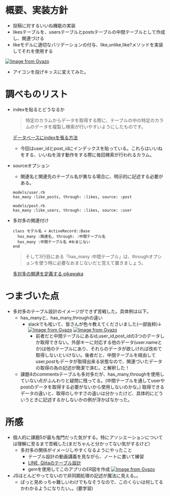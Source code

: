 # 概要、実装方針
- 投稿に対するいいね機能の実装
- likesテーブルを、usersテーブルとpostsテーブルの中間テーブルとして作成し、関連づける
- likeモデルに適切なバリデーションの付与、like,unlike,like?メソッドを実装してそれを使用する

[![Image from Gyazo](https://i.gyazo.com/0d63b1af30d08280fab5f0f59bdc48d0.gif)](https://gyazo.com/0d63b1af30d08280fab5f0f59bdc48d0)

- アイコンを投げキッスに変えてみた。

# 調べものリスト
- indexを貼るとどうなるか
  > 特定のカラムからデータを取得する際に、テーブルの中の特定のカラムのデータを複製し検索が行いやすいようにしたものです。
  
  [データベースにindexを張る方法
](https://qiita.com/seiya1121/items/fb074d727c6f40a55f22)
  - 今回はuser_idとpost_idにインデックスを貼っている。これらはいいねをする、いいねを消す動作をする際に毎回検索が行われるカラム。

- sourceオプション
  - 関連名と関連先のテーブル名が異なる場合に、明示的に記述する必要がある。
  
  ```
  models/user.rb
  has_many :like_posts, through: :likes, source: :post

  models/post.rb
  has_many :like_users, through: :likes, source: :user
  ```
  
- 多対多の関連付け

  ```
  class モデル名 < ActiveRecord::Base
    has_many :関連名, through: :中間テーブル名
    has_many :中間テーブル名 #おまじない
  end
  ```

  > そして3行目にある「has_many :中間テーブル」は、throughオプションを使う時に必要なおまじないだと覚えて置きましょう。

  [多対多の関連を定義する pikawaka](http://pikawaka.com/rails/association)

# つまづいた点
- 多対多のテーブル設計のイメージができず苦戦した。具体例は以下。
  - has_manyと、has_many,throughの違い
    - slackでも呟いて、皆さんが色々教えてくださいました(一部抜粋)↓
      [![Image from Gyazo](https://i.gyazo.com/cb241864caa321fe3f571eebfd2ca6b3.png)](https://gyazo.com/cb241864caa321fe3f571eebfd2ca6b3)
      [![Image from Gyazo](https://i.gyazo.com/50d299b7f479e3942871c54cd771e17b.png)](https://gyazo.com/50d299b7f479e3942871c54cd771e17b)
      - 前者だと中間テーブルにあるid,user_id,post_idの3つのデータしか取得できない。外部キーに対応する他のデータ(user.nameとか)は他のテーブルにあり、それらのデータが欲しければ改めて取得しないといけない。後者だと、中間テーブルを経由してuser,postもデータが取得出来る状態なので、関連づいたデータの取得の為の記述が簡潔で済む。と解釈した！
  - 課題4のcommentsテーブルも多対多だが、has_many,throughを使用していない点がふんわりと疑問に残ってる。(中間テーブルを通してuserやpostのデータを取得する必要がないから使用しないのかな。)
  取得できるデータの違いと、取得のしやすさの違いは分かったけど、具体的にどういうときに記述するかしないかの例が浮かばなかった。

# 所感

- 個人的に課題5が最も鬼門だった気がする。特にアソシエーションについては理解に至るまで苦戦した(まだちゃんと分かってない気がするけど)
  - 多対多の関係がイメージしやすくなるようにやったこと
    - テーブル設計の動画講義を見ながら、ノートに書いて練習
    - [LINE, Qiitaのテーブル設計](https://tech-essentials.work/movies/27)
    - gemを使用してこのアプリのER図を作成
    [![Image from Gyazo](https://i.gyazo.com/75f4e12f892f486c089751f6ac43d3c5.png)](https://gyazo.com/75f4e12f892f486c089751f6ac43d3c5)
- JSほとんどやってないので非同期処理の記述が魔法に見える。。
  - ぱっと見めっちゃ難しいわけでもなそうなので、このくらいは何してるかわかるようになりたい。。(要学習)
